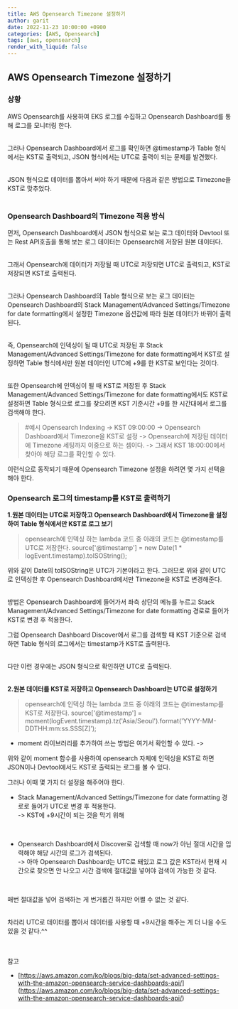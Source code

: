 ```yaml
---
title: AWS Opensearch Timezone 설정하기
author: garit
date: 2022-11-23 10:00:00 +0900
categories: [AWS, Opensearch]
tags: [aws, opensearch]
render_with_liquid: false
---
```


## AWS Opensearch Timezone 설정하기

### 상황

AWS Opensearch를 사용하여 EKS 로그를 수집하고 Opensearch Dashboard를 통해 로그를 모니터링 한다.  
<br/>

그러나 Opensearch Dashboard에서 로그를 확인하면 @timestamp가 Table 형식에서는 KST로 출력되고, JSON 형식에서는 UTC로 출력이 되는 문제를 발견했다.  
<br/>

JSON 형식으로 데이터를 뽑아서 써야 하기 때문에 다음과 같은 방법으로 Timezone을 KST로 맞추었다.  
<br/>


### Opensearch Dashboard의 Timezone 적용 방식 

먼저, Opensearch Dashboard에서 JSON 형식으로 보는 로그 데이터와 Devtool 또는 Rest API호출을 통해 보는 로그 데이터는 Opensearch에 저장된 원본 데이터다.  
<br/>

그래서 Opensearch에 데이터가 저장될 때 UTC로 저장되면 UTC로 출력되고, KST로 저장되면 KST로 출력된다.  
<br/>

그러나 Opensearch Dashboard의 Table 형식으로 보는 로그 데이터는 Opensearch Dashboard의 Stack Management/Advanced Settings/Timezone for date formatting에서 설정한 Timezone 옵션값에 따라 원본 데이터가 바뀌어 출력된다.  
<br/>

즉, Opensearch에 인덱싱이 될 때 UTC로 저장된 후 Stack Management/Advanced Settings/Timezone for date formatting에서 KST로 설정하면 Table 형식에서만 원본 데이터인 UTC에 +9를 한 KST로 보인다는 것이다.  
<br/>

또한 Opensearch에 인덱싱이 될 때 KST로 저장된 후 Stack Management/Advanced Settings/Timezone for date formatting에서도 KST로 설정하면 Table 형식으로 로그를 찾으려면 KST 기준시간 +9를 한 시간대에서 로그를 검색해야 한다.
> #예시
> Opensearch Indexing -> KST 09:00:00
> -> Opensearch Dashboard에서 Timezone을 KST로 설정 
> -> Opensearch에 저장된 데이터에 Timezone 세팅까지 이중으로 하는 셈이다.
> -> 그래서 KST 18:00:00에서 찾아야 해당 로그를 확인할 수 있다.  

이런식으로 동작되기 때문에 Opensearch Timezone 설정을 하려면 몇 가지 선택을 해야 한다.


### Opensearch 로그의 timestamp를 KST로 출력하기

**1.원본 데이터는 UTC로 저장하고 Opensearch Dashboard에서 Timezone을 설정하여 Table 형식에서만 KST로 로그 보기**  

> opensearch에 인덱싱 하는 lambda 코드 중 아래의 코드는 @timestamp를 UTC로 저장한다.
> source['@timestamp'] = new Date(1 * logEvent.timestamp).toISOString();

위와 같이 Date의 toISOString은 UTC가 기본이라고 한다. 그러므로 위와 같이 UTC로 인덱싱한 후 Opensearch Dashboard에서만 Timezone을 KST로 변경해준다.  
<br/>

방법은 Opensearch Dashboard에 들어가서 좌측 상단의 메뉴를 누르고 Stack Management/Advanced Settings/Timezone for date formatting 경로로 들어가 KST로 변경 후 적용한다.
<br/>

그럼 Opensearch Dashboard Discover에서 로그를 검색할 때 KST 기준으로 검색하면 Table 형식의 로그에서는 timestamp가 KST로 출력된다.  
<br/>

다만 이런 경우에는 JSON 형식으로 확인하면 UTC로 출력된다.  
<br/>

**2.원본 데이터를 KST로 저장하고 Opensearch Dashboard는 UTC로 설정하기**  

> opensearch에 인덱싱 하는 lambda 코드 중 아래의 코드는 @timestamp를 KST로 저장한다.
> source['@timestamp'] = moment(logEvent.timestamp).tz('Asia/Seoul').format('YYYY-MM-DDTHH:mm:ss.SSS[Z]');
- moment 라이브러리를 추가하여 쓰는 방법은 여기서 확인할 수 있다. ->

위와 같이 moment 함수를 사용하여 opensearch 자체에 인덱싱을 KST로 하면 JSON이나 Devtool에서도 KST로 출력되는 로그를 볼 수 있다.  

그러나 이때 몇 가지 더 설정을 해주어야 한다.

- Stack Management/Advanced Settings/Timezone for date formatting 경로로 들어가 UTC로 변경 후 적용한다.  
-> KST에 +9시간이 되는 것을 막기 위해  
<br/>

- Opensearch Dashboard에서 Discover로 검색할 때 now가 아닌 절대 시간을 입력해야 해당 시간의 로그가 검색된다.  
->  아마 Opensearch Dashboard는 UTC로 돼있고 로그 값은 KST라서 현재 시간으로 찾으면 안 나오고 시간 검색에 절대값을 넣어야 검색이 가능한 것 같다.  
<br/>

매번 절대값을 넣어 검색하는 게 번거롭긴 하지만 어쩔 수 없는 것 같다.  
<br/>

차라리 UTC로 데이터를 뽑아서 데이터를 사용할 때 +9시간을 해주는 게 더 나을 수도 있을 것 같다.^^  
<br/><br/>
 


참고 
- [https://aws.amazon.com/ko/blogs/big-data/set-advanced-settings-with-the-amazon-opensearch-service-dashboards-api/] (https://aws.amazon.com/ko/blogs/big-data/set-advanced-settings-with-the-amazon-opensearch-service-dashboards-api/)

